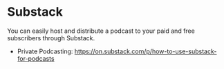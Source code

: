 # Substack
You can easily host and distribute a podcast to your paid and free subscribers through Substack.

* Private Podcasting: https://on.substack.com/p/how-to-use-substack-for-podcasts
